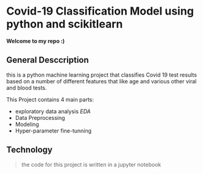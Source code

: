 # Covid-19 Classification Model using python and scikitlearn

**Welcome to my repo :)**

## General Desccription

this is a python machine learning project that classifies Covid 19 test results based on a number of different features that like age and various other viral and blood tests.

This Project contains 4 main parts:

- exploratory data analysis _EDA_
- Data Preprocessing
- Modeling
- Hyper-parameter fine-tunning

## Technology

> the code for this project is written in a jupyter notebook
